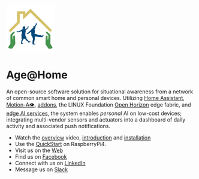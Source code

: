 <img src="https://raw.githubusercontent.com/ageathome/core/main/docs/logo.png" width="128">

#  Age@Home
An open-source software solution for situational awareness from a network of common smart home and personal devices.  Utilizing [Home Assistant](http://home-assistant.io), [Motion-A👁](http://github.com/motion-ai), [addons](http://github.com/ageathome/addons), the LINUX Foundation [Open Horizon](http://github.com/open-horizon) edge fabric, and [edge AI services](https://github.com/dcmartin/open-horizon), the system enables _personal_ AI on low-cost devices; integrating multi-vendor sensors and actuators into a dashboard of daily activity and associated push notifications.

+ Watch the [overview](https://youtu.be/elhkldImJ7c) video, [introduction](https://youtu.be/9dW5mtVOzYo) and [installation](https://youtu.be/BWJdDWKUXyE)
+ Use the [QuickStart](https://github.com/ageathome/core/blob/main/docs/QUICKSTART.md) on RaspberryPi4.
+ Visit us on the [Web](http://www.age-at-home.com)
+ Find us on [Facebook](https://www.facebook.com/groups/ageathome/)
+ Connect with us on [LinkedIn](https://www.linkedin.com/company/ageathome)
+ Message us on [Slack](https://join.slack.com/t/ageathome/shared_invite/zt-iwiwp63m-tAKNanRHHQfS~6dVfxgL4Q)
